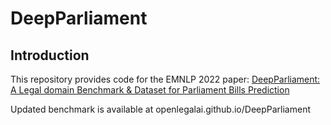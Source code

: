 # DeepParliament

## Introduction

This repository provides code for the EMNLP 2022 paper: [DeepParliament: A Legal domain Benchmark & Dataset for Parliament Bills Prediction](https://arxiv.org/abs/)

Updated benchmark is available at openlegalai.github.io/DeepParliament
